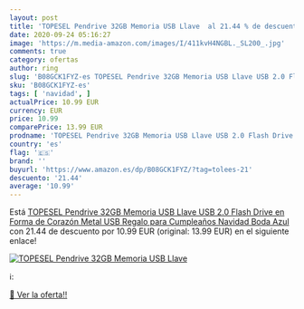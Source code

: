 ```yaml
---
layout: post
title: 'TOPESEL Pendrive 32GB Memoria USB Llave  al 21.44 % de descuento'
date: 2020-09-24 05:16:27
image: 'https://m.media-amazon.com/images/I/411kvH4NGBL._SL200_.jpg'
comments: true
category: ofertas
author: ring
slug: 'B08GCK1FYZ-es TOPESEL Pendrive 32GB Memoria USB Llave USB 2.0 Flash...'
sku: 'B08GCK1FYZ-es'
tags: [ 'navidad', ]
actualPrice: 10.99 EUR
currency: EUR
price: 10.99
comparePrice: 13.99 EUR
prodname: 'TOPESEL Pendrive 32GB Memoria USB Llave USB 2.0 Flash Drive en Forma de Corazón Metal USB Regalo para Cumpleaños  Navidad  Boda  Azul'
country: 'es'
flag: '🇪🇸'
brand: ''
buyurl: 'https://www.amazon.es/dp/B08GCK1FYZ/?tag=tolees-21'
descuento: '21.44'
average: '10.99'
---
```


Está [TOPESEL Pendrive 32GB Memoria USB Llave USB 2.0 Flash Drive en Forma de Corazón Metal USB Regalo para Cumpleaños  Navidad  Boda  Azul](https://www.amazon.es/dp/B08GCK1FYZ/?tag=tolees-21) con 21.44 de descuento por 10.99 EUR (original: 13.99 EUR) en el siguiente enlace!

[![TOPESEL Pendrive 32GB Memoria USB Llave ](https://m.media-amazon.com/images/I/411kvH4NGBL._SL200_.jpg)](https://www.amazon.es/dp/B08GCK1FYZ/?tag=tolees-21)

ℹ️:


[🛒 Ver la oferta!!](https://www.amazon.es/dp/B08GCK1FYZ/?tag=tolees-21)
